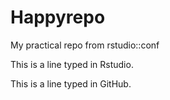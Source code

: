 
# Happyrepo

My practical repo from rstudio::conf

This is a line typed in Rstudio.

This is a line typed in GitHub.
